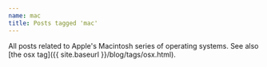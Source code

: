 ```yaml
---
name: mac
title: Posts tagged 'mac'
---
```

All posts related to Apple's Macintosh series of operating systems.  See also [the osx tag]({{ site.baseurl }}/blog/tags/osx.html).

